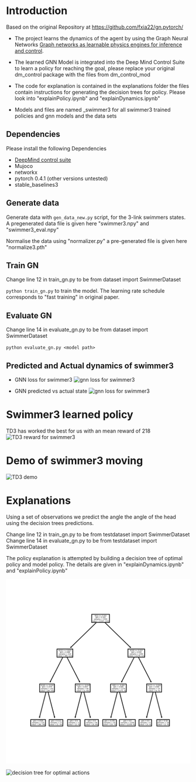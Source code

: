 # Introduction 
Based on the original Repository at  https://github.com/fxia22/gn.pytorch/  

- The project learns the dynamics of the agent by using the Graph Neural Networks [Graph networks as learnable physics engines for inference and control](https://arxiv.org/abs/1806.01242).
- The learned GNN Model is integrated into the Deep Mind Control Suite to learn a policy for reaching the goal, please replace your original dm_control package with the files from dm_control_mod  

- The code for explanation is contained in the explanations folder the files contain instructions for generating the decision trees for policy. Please look into "explainPolicy.ipynb" and "explainDynamics.ipynb"

- Models and files are named _swimmer3 for all swimmer3 trained policies and gnn models and the data sets 

## Dependencies
 Please install the following Dependencies
- [DeepMind control suite](https://github.com/deepmind/dm_control)
- Mujoco
- networkx
- pytorch 0.4.1 (other versions untested)
- stable_baselines3

## Generate data

Generate data with `gen_data_new.py` script, for the 3-link swimmers states. A pregenerated data file is given here "swimmer3.npy" and "swimmer3_eval.npy" 

Normalise the data using "normalizer.py" a pre-generated file is given here "normalize3.pth" 

## Train GN

Change line 12 in train_gn.py to be from dataset import SwimmerDataset

`python train_gn.py` to train the model. The learning rate schedule corresponds to "fast training" in original paper.

## Evaluate GN
Change line 14 in evaluate_gn.py to be from dataset import SwimmerDataset

`python evaluate_gn.py <model path>`

## Predicted and Actual dynamics of  swimmer3
- GNN loss for swimmer3 
![gnn loss for swimmer3](misc/gnn_lossswim3.png)

- GNN predicted vs actual state 
![gnn loss for swimmer3](misc/3link.png)

# Swimmer3 learned policy 
TD3 has worked the best for us with an mean reward of 218
![TD3 reward for swimmer3](misc/td3.png)

# Demo of swimmer3 moving 
![TD3 demo](misc/td3.gif)

# Explanations

Using a set of observations we predict the angle the angle of the head using the decision trees predictions.

Change line 12 in train_gn.py to be from testdataset import SwimmerDataset
Change line 14 in evaluate_gn.py to be from testdataset import SwimmerDataset

The policy explanation is attempted by  building a decision tree of optimal policy and model policy. The details are given in 
"explainDynamics.ipynb" and "explainPolicy.ipynb"  

![decision tree for model predictions](misc/initialTree.png)

![decision tree for optimal actions](misc/finalTree.png)

